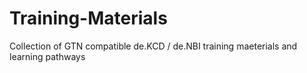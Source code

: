 # Training-Materials
Collection of GTN compatible de.KCD / de.NBI training maeterials and learning pathways
